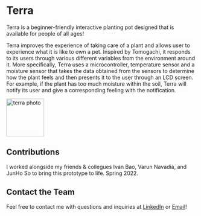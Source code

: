 # Terra
Terra is a beginner-friendly interactive planting pot designed that is available for people of all ages!

Terra improves the experience of taking care of a plant and allows user to experience what it is like to own a pet.
Inspired by Tomogachi, it responds to its users through various different variables from the environment around it. More specifically, Terra uses a microcontroller, temperature sensor and a moisture sensor that takes the data obtained from the sensors to determine how the plant feels and then presents it to the user through an LCD screen. For example, if the plant has too much moisture within the soil, Terra will notify its user and give a corresponding feeling with the notification.

<img src="./photos/terra.jpeg" height="100px" alt="terra photo"/>

## Contributions
I worked alongside my friends & collegues Ivan Bao, Varun Navadia, and JunHo So to bring this prototype to life. Spring 2022.

## Contact the Team
Feel free to contact me with questions and inquiries at [LinkedIn](https://www.linkedin.com/in/jaylan-wu/) or [Email](jaylan.wu@nyu.edu)!



